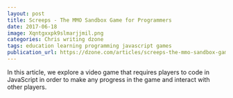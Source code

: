 ```yaml
---
layout: post
title: Screeps - The MMO Sandbox Game for Programmers
date: 2017-06-18
image: Xqntgxxpk9slmarjjmil.png
categories: Chris writing dzone
tags: education learning programming javascript games
publication_url: https://dzone.com/articles/screeps-the-mmo-sandbox-game-for-programmers
---
```


In this article, we explore a video game that requires players to code in JavaScript in order to make any progress in the game and interact with other players.

